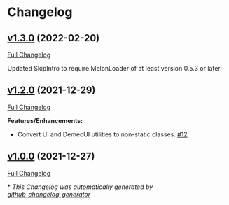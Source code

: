 # Changelog

## [v1.3.0](https://github.com/orendain/demeomods/tree/v1.3.0-skipintro) (2022-02-20)

[Full Changelog](https://github.com/orendain/demeomods/compare/v1.2.0...v1.3.0-skipintro)

Updated SkipIntro to require MelonLoader of at least version 0.5.3 or later.

## [v1.2.0](https://github.com/orendain/demeomods/tree/v1.2.0) (2021-12-29)

[Full Changelog](https://github.com/orendain/demeomods/compare/v1.1.0...v1.2.0)

**Features/Enhancements:**

- Convert UI and DemeoUI utilities to non-static classes. [\#12](https://github.com/orendain/DemeoMods/pull/12)

## [v1.0.0](https://github.com/orendain/demeomods/tree/v1.0.0) (2021-12-27)

[Full Changelog](https://github.com/orendain/demeomods/compare/faa2e50c1fdc985e4bf0383f16ef8980eb1580b9...v1.0.0)



\* *This Changelog was automatically generated by [github_changelog_generator](https://github.com/github-changelog-generator/github-changelog-generator)*
